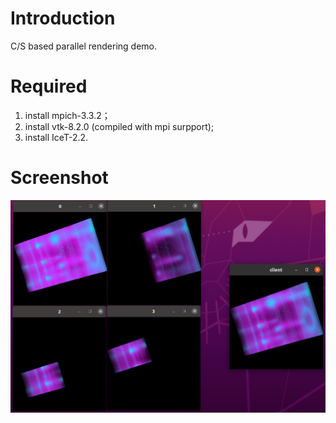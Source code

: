 # Introduction
C/S based parallel rendering demo.
# Required
1. install mpich-3.3.2；
2. install vtk-8.2.0 (compiled with mpi surpport);
3. install IceT-2.2.
# Screenshot
![image](https://github.com/andyfanplus/pvr/blob/main/screenshot.png)
